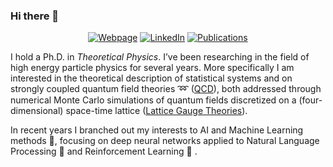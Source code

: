 ### Hi there 👋

<p align="center">
  <a href="https://pretidavid.wixsite.com/webpage"><img alt="Webpage" title="Webpage" src="https://img.shields.io/badge/Webpage-black?style=for-the-badge&logo=appveyor"></a>
  <a href="https://www.linkedin.com/in/david-preti-phd-10079a68/"><img alt="LinkedIn" title="LinkedIn"src="https://img.shields.io/badge/linkedin-%230077B5.svg?&style=for-the-badge&logo=linkedin&logoColor=white"></a>
  <a href="https://inspirehep.net/literature?sort=mostrecent&size=25&page=1&q=f%20a%20preti%2C%20d"><img alt="Publications" title="Publications"src="https://img.shields.io/badge/Publications-red?style=for-the-badge&logo=appveyor"></a>
  
</p>

I hold a Ph.D. in *Theoretical Physics*.  I’ve been researching in the field of high energy particle physics for several years. More specifically I am interested in the theoretical description of statistical systems and on strongly coupled quantum field theories :loop: ([QCD](https://en.wikipedia.org/wiki/Quantum_chromodynamics)), both addressed through numerical Monte Carlo simulations of quantum fields discretized on a (four-dimensional) space-time lattice ([Lattice Gauge Theories](https://en.wikipedia.org/wiki/Lattice_gauge_theory)).

In recent years I branched out my interests to AI and Machine Learning methods :robot:, focusing on deep neural networks applied to Natural Language Processing :speech_balloon: and Reinforcement Learning :space_invader: . 
